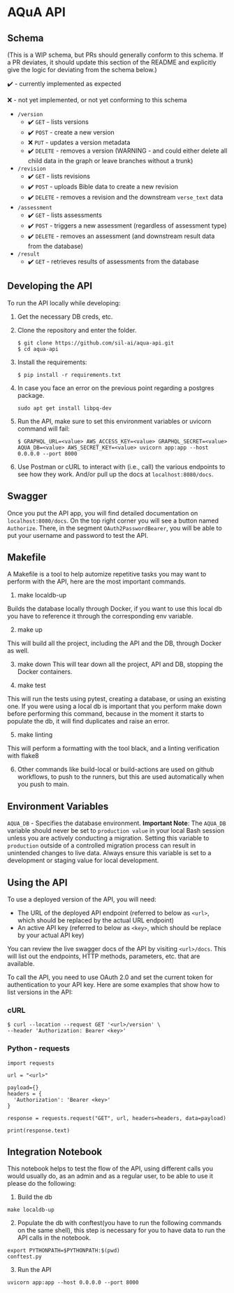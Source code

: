 # AQuA API

## Schema

(This is a WIP schema, but PRs should generally conform to this schema. If a PR deviates, it should update this section of the README and explicitly give the logic for deviating from the schema below.)

✔️ - currently implemented as expected

❌ - not yet implemented, or not yet conforming to this schema

- `/version`
    - ✔️ `GET` - lists versions
    - ✔️ `POST` - create a new version
    - ❌ `PUT` - updates a version metadata
    - ✔️ `DELETE` - removes a version (WARNING - and could either delete all child data in the graph or leave branches without a trunk)
- `/revision`
    - ✔️ `GET` - lists revisions
    - ✔️ `POST` - uploads Bible data to create a new revision
    - ✔️ `DELETE` - removes a revision and the downstream `verse_text` data
- `/assessment`
    - ✔️ `GET` - lists assessments
    - ✔️ `POST` - triggers a new assessment (regardless of assessment type)
    - ✔️ `DELETE` - removes an assessment (and downstream result data from the database)
- `/result`
    - ✔️ `GET` - retrieves results of assessments from the database

## Developing the API

To run the API locally while developing:

1. Get the necessary DB creds, etc.
2. Clone the repository and enter the folder.
    ```
    $ git clone https://github.com/sil-ai/aqua-api.git
    $ cd aqua-api
    ```

3. Install the requirements:

    ```
    $ pip install -r requirements.txt
    ```

4. In case you face an error on the previous point regarding a postgres package.
    ```
    sudo apt get install libpq-dev
    ```

3. Run the API, make sure to set this environment variables or uvicorn command will fail:

    ```
    $ GRAPHQL_URL=<value> AWS_ACCESS_KEY=<value> GRAPHQL_SECRET=<value> AQUA_DB=<value> AWS_SECRET_KEY=<value> uvicorn app:app --host 0.0.0.0 --port 8000
    ```

4. Use Postman or cURL to interact with (i.e., call) the various endpoints to see how they work. And/or pull up the docs at `localhost:8080/docs`.

## Swagger

Once you put the API app, you will find detailed documentation on `localhost:8080/docs`.
On the top right corner you will see a button named `Authorize`. There, in the segment
`OAuth2PasswordBearer`, you will be able to put your username and password to test the API.

## Makefile

A Makefile is a tool to help automize repetitive tasks you may want to perform with
the API, here are the most important commands.

1. make localdb-up

Builds the database locally through Docker, if you want to use this local db you have to
reference it through the corresponding env variable.

2. make up

This will build all the project, including the API and the DB, through Docker as well.

3. make down
This will tear down all the project, API and DB, stopping the Docker containers.

4. make test

This will run the tests using pytest, creating a database, or using an existing one.
If you were using a local db is important that you perform make down before performing
this command, because in the moment it starts to populate the db, it will find
duplicates and raise an error.

5. make linting

This will perform a formatting with the tool black, and a linting verification with flake8

6. Other commands like build-local or build-actions are used on github workflows, to push
to the runners, but this are used automatically when you push to main.


## Environment Variables

`AQUA_DB` - Specifies the database environment. **Important Note**: The `AQUA_DB` variable should never be set to `production value` in your local Bash session unless you are actively conducting a migration. Setting this variable to `production` outside of a controlled migration process can result in unintended changes to live data. Always ensure this variable is set to a development or staging value for local development.

## Using the API

To use a deployed version of the API, you will need:

- The URL of the deployed API endpoint (referred to below as `<url>`, which should be replaced by the actual URL endpoint)
- An active API key (referred to below as `<key>`, which should be replace by your actual API key)

You can review the live swagger docs of the API by visiting `<url>/docs`. This will list out the endpoints, HTTP methods, parameters, etc. that are available.

To call the API, you need to use OAuth 2.0 and set the current token for authentication to your API key. Here are some examples that show how to list versions in the API:

### cURL

```
$ curl --location --request GET '<url>/version' \
--header 'Authorization: Bearer <key>'
```

### Python - requests

```
import requests

url = "<url>"

payload={}
headers = {
  'Authorization': 'Bearer <key>'
}

response = requests.request("GET", url, headers=headers, data=payload)

print(response.text)

```


## Integration Notebook

This notebook helps to test the flow of the API, using different calls you would usually do,
as an admin and as a regular user, to be able to use it please do the following:

1. Build the db
```
make localdb-up
```
2. Populate the db with conftest(you have to run the following commands on the same shell),
this step is necessary for you to have data to run the API calls in the notebook.
```
export PYTHONPATH=$PYTHONPATH:$(pwd)
conftest.py
```

3. Run the API
```
uvicorn app:app --host 0.0.0.0 --port 8000
```